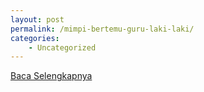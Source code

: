 ```yaml
---
layout: post
permalink: /mimpi-bertemu-guru-laki-laki/
categories:
    - Uncategorized
---
```


[Baca Selengkapnya](/01)